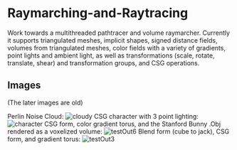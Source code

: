 # Raymarching-and-Raytracing
Work towards a multithreaded pathtracer and volume raymarcher.
Currently it supports triangulated meshes, implicit shapes, signed distance fields, volumes from triangulated meshes, color fields with a variety of gradients, point lights and ambient light, as well as transformations (scale, rotate, translate, shear) and transformation groups, and CSG operations.

## Images
(The later images are old)

Perlin Noise Cloud:
![cloudy](https://user-images.githubusercontent.com/44931507/224313644-822f36cb-c80f-4e58-9866-8162d7cc8ad6.png)
CSG character with 3 point lighting:
![character](https://user-images.githubusercontent.com/44931507/223661707-db86f988-1670-4901-b912-6c97c5af8c4e.png)
CSG form, color gradient torus, and the Stanford Bunny .Obj rendered as a voxelized volume:
![testOut6](https://user-images.githubusercontent.com/44931507/223159155-8c37e3af-7ccb-42f4-a859-b10ebd95e6a1.png)
Blend form (cube to jack), CSG form, and gradient torus:
![testOut3](https://user-images.githubusercontent.com/44931507/223159226-846ce4a0-a410-455b-987c-7a82b262be8b.png)
